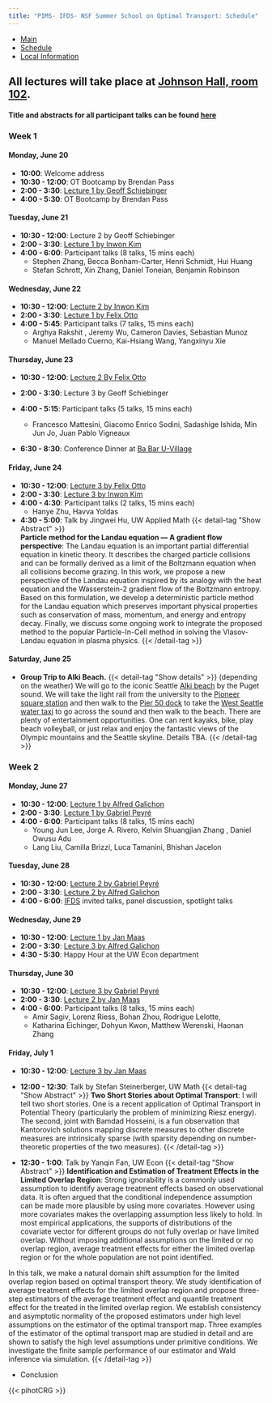```yaml
---
title: "PIMS- IFDS- NSF Summer School on Optimal Transport: Schedule"
---
```


<ul class="nav nav-pills">
  <li class="nav-item">
    <a class="nav-link" aria-current="page" href="../">Main</a>
  </li>
  <li class="nav-item">
    <a class="nav-link active" href="#">Schedule</a>
  </li>
  <li class="nav-item">
    <a class="nav-link" href="../localinfo">Local Information</a>
  </li>
</ul>


## All lectures will take place at [Johnson Hall, room 102](http://uw.edu/maps/?jhn).

#### Title and abstracts for all participant talks can be found [here](participant-abstracts.pdf) 

### Week 1

#### Monday, June 20

  * **10:00**: Welcome address
  * **10:30 - 12:00**: OT Bootcamp by Brendan Pass
  * **2:00 - 3:30**: [Lecture 1 by Geoff
    Schiebinger](https://mathtube.org/lecture/video/towards-mathematical-theory-developmental-biology-lecture-1)
  * **4:00 - 5:30**: OT Bootcamp by Brendan Pass

#### Tuesday, June 21
  
  * **10:30 - 12:00**: Lecture 2 by Geoff Schiebinger
  * **2:00 - 3:30**: [Lecture 1 by Inwon
    Kim](https://mathtube.org/lecture/video/recent-results-interface-motions-framework-optimal-transport-lecture-1)
  * **4:00 - 6:00**: Participant talks (8 talks, 15 mins each)
    * Stephen Zhang, Becca Bonham-Carter, Henri Schmidt, Hui Huang
    * Stefan Schrott, Xin Zhang, Daniel Toneian, Benjamin Robinson



#### Wednesday, June 22

  * **10:30 - 12:00**: [Lecture 2 by Inwon
    Kim](https://mathtube.org/lecture/video/recent-results-interface-motions-framework-optimal-transport-lecture-2)
  * **2:00 - 3:30**: [Lecture 1 by Felix
    Otto](https://mathtube.org/lecture/video/variational-approach-regularity-theory-optimal-transportation-lecture-1)
  * **4:00 - 5:45**: Participant talks (7 talks, 15 mins each)
    * Arghya Rakshit , Jeremy Wu, Cameron Davies, Sebastian Munoz
    * Manuel Mellado Cuerno, Kai-Hsiang Wang, Yangxinyu Xie 
   



#### Thursday, June 23

  * **10:30 - 12:00**: [Lecture 2 By Felix
    Otto](https://mathtube.org/lecture/video/variational-approach-regularity-theory-optimal-transportation-lecture-2)
  * **2:00 - 3:30**: Lecture 3 by Geoff Schiebinger
  * **4:00 - 5:15**: Participant talks (5 talks, 15 mins each)
    * Francesco Mattesini, Giacomo Enrico Sodini, Sadashige Ishida, Min Jun Jo, Juan Pablo Vigneaux 

  * **6:30 - 8:30**: Conference Dinner at [Ba Bar U-Village](https://goo.gl/maps/eYS1jjcUWxxUu6e26) 

#### Friday, June 24

  * **10:30 - 12:00**: [Lecture 3 by Felix
    Otto](https://mathtube.org/lecture/video/variational-approach-regularity-theory-optimal-transportation-lecture-3)
  * **2:00 - 3:30**: [Lecture 3 by Inwon
    Kim](https://mathtube.org/lecture/video/recent-results-interface-motions-framework-optimal-transport-lecture-3)
  * **4:00 - 4:30**: Participant talks (2 talks, 15 mins each)
    * Hanye Zhu, Havva Yoldas 
  * **4:30 - 5:00**: Talk by Jingwei Hu, UW Applied Math
{{< detail-tag "Show Abstract" >}}  
**Particle method for the Landau equation — A gradient flow perspective**: The Landau equation is an important partial differential equation in kinetic theory. It describes the charged particle collisions and can be    formally derived as a limit of the Boltzmann equation when all collisions become grazing. In this work, we propose a new perspective of the Landau equation inspired by its analogy with the heat equation and the Wasserstein-2 gradient flow of the Boltzmann entropy. Based on this formulation, we develop a deterministic particle method for the Landau equation which preserves important physical properties such as conservation of mass, momentum, and energy and entropy decay. Finally, we discuss some ongoing work to integrate the proposed method to the popular Particle-In-Cell method in solving the Vlasov-Landau equation in plasma physics.
{{< /detail-tag >}}

#### Saturday, June 25

  * **Group Trip to Alki Beach.**
  {{< detail-tag "Show details" >}}
  (depending on the weather) We will go to the iconic Seattle [Alki beach](https://goo.gl/maps/ifTTExRMtqKqLGpE8) by the Puget sound. We will take the light rail from the university to the [Pioneer square station](https://www.soundtransit.org/ride-with-us/stops-stations/pioneer-square-station) and then walk to the [Pier 50 dock](https://goo.gl/maps/QbNgnxtyAnSsL77M8) to take the [West Seattle water taxi](https://kingcounty.gov/depts/transportation/water-taxi/west-seattle.aspx) to go across the sound and then walk to the beach. There are plenty of entertainment opportunities. One can rent kayaks, bike, play beach volleyball, or just relax and enjoy the fantastic views of the Olympic mountains and the Seattle skyline. Details TBA.
{{< /detail-tag >}}

### Week 2

#### Monday, June 27
  
  * **10:30 - 12:00**: [Lecture 1 by Alfred
    Galichon](https://mathtube.org/lecture/video/gross-substitutes-optimal-transport-and-matching-models-lecture-1)
  * **2:00 - 3:30**: [Lecture 1 by Gabriel
    Peyré](https://mathtube.org/lecture/video/optimal-transport-machine-learning-lecture-1)
  * **4:00 - 6:00**: Participant talks (8 talks, 15 mins each)
    * Young Jun Lee, Jorge A. Rivero, Kelvin Shuangjian Zhang , Daniel Owusu Adu
    * Lang Liu, Camilla Brizzi, Luca Tamanini, Bhishan Jacelon 
 

 
 

#### Tuesday, June 28
  
  * **10:30 - 12:00**: [Lecture 2 by Gabriel
    Peyré](https://mathtube.org/lecture/video/optimal-transport-machine-learning-lecture-2)
  * **2:00 - 3:30**: [Lecture 2 by Alfred
    Galichon](https://mathtube.org/lecture/video/gross-substitutes-optimal-transport-and-matching-models-lecture-2)
  * **4:00 - 6:00**: [IFDS](https://ifds.info/) invited talks, panel discussion, spotlight talks

#### Wednesday, June 29
  
  * **10:30 - 12:00**: [Lecture 1 by Jan
    Maas](https://mathtube.org/lecture/video/recent-advances-dynamical-optimal-transport-lecture-1)
  * **2:00 - 3:30**: [Lecture 3 by Alfred
    Galichon](https://mathtube.org/lecture/video/gross-substitutes-optimal-transport-and-matching-models-lecture-3)
  * **4:30 - 5:30**: Happy Hour at the UW Econ department

#### Thursday, June 30
  
  * **10:30 - 12:00**: [Lecture 3 by Gabriel
    Peyré](https://mathtube.org/lecture/video/optimal-transport-machine-learning-lecture-3)
  * **2:00 - 3:30**: [Lecture 2 by Jan
    Maas](https://mathtube.org/lecture/video/recent-advances-dynamical-optimal-transport-lecture-2)
  * **4:00 - 6:00**: Participant talks (8 talks, 15 mins each)
    * Amir Sagiv, Lorenz Riess, Bohan Zhou, Rodrigue Lelotte, 
    * Katharina Eichinger, Dohyun Kwon, Matthew Werenski, Haonan Zhang

  


#### Friday, July 1
  
  * **10:30 - 12:00**: [Lecture 3 by Jan
    Maas](https://mathtube.org/lecture/video/recent-advances-dynamical-optimal-transport-lecture-3)
  * **12:00 - 12:30**: Talk by Stefan Steinerberger, UW Math
  {{< detail-tag "Show Abstract" >}}
  **Two Short Stories about Optimal Transport**: I will tell two short stories. One is a recent
application of Optimal Transport in Potential Theory
(particularly the problem of minimizing Riesz energy).
The second, joint with Bamdad Hosseini, is a fun
observation that Kantorovich solutions mapping discrete
measures to other discrete measures are intrinsically
sparse (with sparsity depending on number-theoretic
properties of the two measures).
{{< /detail-tag >}}  
  
  
  * **12:30 - 1:00**: Talk by Yanqin Fan, UW Econ
  {{< detail-tag "Show Abstract" >}}
  **Identification and Estimation of Treatment Effects in the Limited Overlap Region**:  Strong ignorability is a commonly used assumption to identify average treatment effects based on observational data. It is often argued that the conditional independence assumption can be made more plausible by using more covariates. However using more covariates makes the overlapping assumption less likely to hold. In most empirical applications, the supports of distributions of the covariate vector for different groups do not fully overlap or have limited overlap. Without imposing additional assumptions on the limited or no overlap region, average treatment effects for either the limited overlap region or for the whole population are not point identified.  

In this talk, we make a natural domain shift assumption for the limited overlap region based on optimal transport theory. We study identification of average treatment effects for the limited overlap region and propose three-step estimators of the average treatment effect and quantile treatment effect for the treated in the limited overlap region. We establish consistency and asymptotic normality of the proposed estimators under high level assumptions on the estimator of the optimal transport map. Three examples of the estimator of the optimal transport map are studied in detail and are shown to satisfy the high level assumptions under primitive conditions. We investigate the finite sample performance of our estimator and Wald inference via simulation.
{{< /detail-tag >}}
  * Conclusion

{{< pihotCRG >}}
